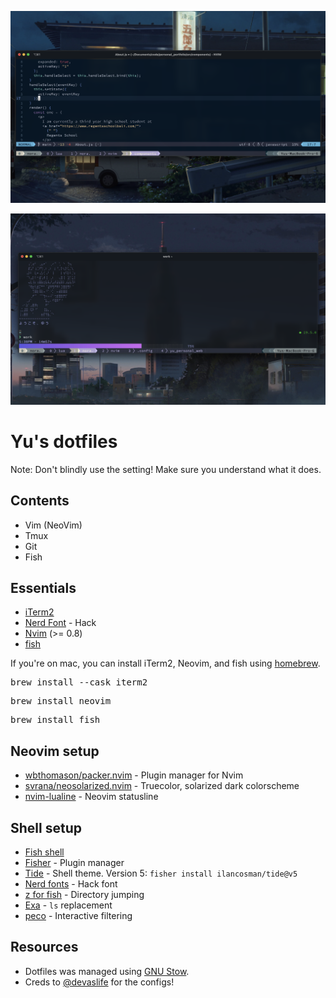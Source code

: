 ![preview-1.png](images/preview-1.png)

![preview-2.png](images/preview-2.png)
# Yu's dotfiles

Note: Don't blindly use the setting! Make sure you understand what it does.

## Contents

- Vim (NeoVim)
- Tmux 
- Git
- Fish

## Essentials

- [iTerm2](https://iterm2.com/)
- [Nerd Font](https://www.nerdfonts.com/) - Hack
- [Nvim](https://neovim.io/) (>= 0.8)
- [fish](https://fishshell.com/)

If you're on mac, you can install iTerm2, Neovim, and fish using [homebrew](https://brew.sh/).

<pre>brew install --cask iterm2</pre>
<pre>brew install neovim</pre>
<pre>brew install fish</pre>

## Neovim setup
- [wbthomason/packer.nvim](https://github.com/wbthomason/packer.nvim) - Plugin manager for Nvim
- [svrana/neosolarized.nvim](https://github.com/svrana/neosolarized.nvim) - Truecolor, solarized dark colorscheme
- [nvim-lualine](https://github.com/nvim-lualine/lualine.nvim) - Neovim statusline

## Shell setup

- [Fish shell](https://fishshell.com/)
- [Fisher](https://github.com/jorgebucaran/fisher) - Plugin manager 
- [Tide](https://github.com/IlanCosman/tide) - Shell theme. Version 5: `fisher install ilancosman/tide@v5`
- [Nerd fonts](https://github.com/ryanoasis/nerd-fonts) - Hack font
- [z for fish](https://github.com/jethrokuan/z) - Directory jumping
- [Exa](https://the.exa.website/) - `ls` replacement
- [peco](https://github.com/peco/peco) - Interactive filtering

## Resources

- Dotfiles was managed using [GNU Stow](https://www.gnu.org/software/stow/). 
- Creds to [@devaslife](https://www.youtube.com/@devaslife) for the configs!